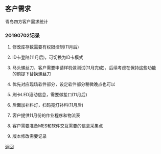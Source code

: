 ## 客户需求

青岛四方客户需求统计

### 20190702记录

1.  修改库存数需要有权限控制(11月后)

2.  ID卡登陆(11月后)，可切换为ID卡模式

3.  马头螺丝刀，客户需要申请样机做测试(11月完成)，后续考虑在保持这些功能的前提下替换螺丝刀

4.  优先对应现场软件部分，设定软件部分稍微晚点也可以

5.  刷卡LED滚动信息，需要做接口(11月后)

6.  后面加补料灯，扫码亮灯补料(11月后)

7.  客户提供11月份的作业程序和物流表

8.  客户需要准备MES和软件交互需要的信息采集点

9.  版本修改需要记录


[返回](https://18918323894.github.io/SAK)

